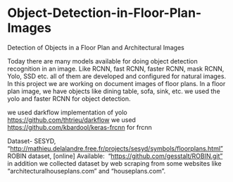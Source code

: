 # Object-Detection-in-Floor-Plan-Images
Detection of Objects in a Floor Plan and Architectural Images

Today there are many models available for doing object detection recognition in an image.
Like RCNN, fast RCNN, faster RCNN, mask RCNN, Yolo, SSD etc.
all of them are developed and configured for natural images. In this project we are working on
document images of floor plans. In a floor plan image, we have objects like dining table, sofa,
sink, etc. we used the yolo and faster RCNN for object detection.

we used darkflow implementation of yolo https://github.com/thtrieu/darkflow
we used https://github.com/kbardool/keras-frcnn for frcnn

Dataset-
SESYD, “http://mathieu.delalandre.free.fr/projects/sesyd/symbols/floorplans.html”
ROBIN dataset, [online] Available:​ ​ “https://github.com/gesstalt/ROBIN.git”
in addition we collected dataset by web scraping from some websites like “architecturalhouseplans.com” and
“houseplans.com”.


